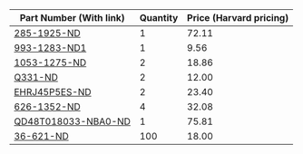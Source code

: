 |Part Number (With link)|Quantity|Price (Harvard pricing)|
|-----------------------|--------|-----------------------|
|[285-1925-ND](http://www.digikey.com/product-detail/en/DT100PW480C/285-1925-ND/2135310)|1|72.11|
|[993-1283-ND1](http://www.digikey.com/product-detail/en/PSAA10A-050QA/993-1283-ND/4835594)|1|9.56|
|[1053-1275-ND](http://www.digikey.com/product-detail/en/OD9220-12HB/1053-1275-ND/2621180)|2|18.86|
|[Q331-ND](http://www.digikey.com/product-detail/en/QSB-92-01/Q331-ND/1147317)|2|12.00|
|[EHRJ45P5ES-ND](http://www.digikey.com/product-detail/en/EHRJ45P5ES/EHRJ45P5)|2|23.40|
|[626-1352-ND](http://www.digikey.com/product-detail/en/17-200001/626-1352-ND/2184932)|4|32.08|
|[QD48T018033-NBA0-ND](http://www.digikey.com/product-detail/en/QD48T018033-NBA0/QD48T018033-NBA0-ND/3535734)|1|75.81|
|[36-621-ND](http://www.digikey.com/product-detail/en/621/36-621-ND/316544)|100|18.00|

